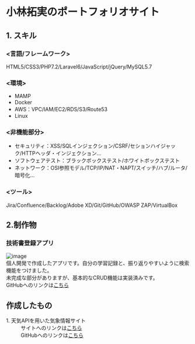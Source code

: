 # 小林拓実のポートフォリオサイト
## 1. スキル
### <言語/フレームワーク>
HTML5/CSS3/PHP7.2/Laravel6/JavaScript/jQuery/MySQL5.7
### <環境>
- MAMP
- Docker
- AWS：VPC/IAM/EC2/RDS/S3/Route53
- Linux

### <非機能部分>
- セキュリティ：XSS/SQLインジェクション/CSRF/セションハイジャック/HTTPヘッダ・インジェクション...
- ソフトウェアテスト：ブラックボックステスト/ホワイトボックステスト
- ネットワーク：OSI参照モデル/TCP/IP/NAT・NAPT/スイッチ/ハブ/ルータ/暗号化...
### <ツール>
Jira/Confluence/Backlog/Adobe XD/Git/GitHub/OWASP ZAP/VirtualBox

## 2.制作物
### 技術書登録アプリ
![image](https://user-images.githubusercontent.com/68890733/130907379-e0ef24a6-fc3b-41ce-be5c-b3a65f960f03.png)<br>
個人開発で作成したアプリです。自分の学習記録と、振り返りやすいように検索機能をつけました。<br>
未完成な部分がありますが、基本的なCRUD機能は実装済みです。<br>
GitHubへのリンクは[こちら](https://github.com/takumi98/EngineerBookshelf)<br>

## 作成したもの
<dl>
  <dt>1. 天気APIを用いた気象情報サイト</dt>
  <dd>サイトへのリンクは<a href="https://github.com/takumi98/quelcode-js/tree/feature/js-challenge1">こちら</a></br>
      GitHubへのリンクは<a href="https://github.com/takumi98/quelcode-js/tree/feature/js-challenge1">こちら</a>
  </dd>
</dl>
